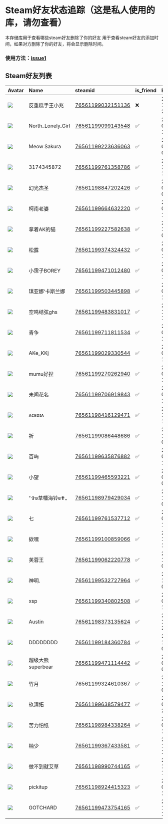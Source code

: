 # Steam好友状态追踪（这是私人使用的库，请勿查看）
本存储库用于查看哪些steam好友删除了你的好友
用于查看steam好友的添加时间，如果对方删除了你的好友，将会显示删除时间。
### 使用方法：[issue1](https://github.com/systemannounce/SteamFriends/issues/1)

## Steam好友列表
| Avatar                                                                            | Name              | steamid                                                                     | is_friend   | BFD                 | removed_time        | Remark   |
|:----------------------------------------------------------------------------------|:------------------|:----------------------------------------------------------------------------|:------------|:--------------------|:--------------------|:---------|
| ![](https://avatars.steamstatic.com/ff2c8c92a598980613a311aca94ba75f1ceba593.jpg) | 反重糕手王小兆           | [76561199032151136](https://steamcommunity.com/profiles/76561199032151136/) | ❌           | 2024-11-18 22:57:53 | 2025-01-27 08:52:46 |          |
| ![](https://avatars.steamstatic.com/97e9d7ecfabeffbb7ec429515f6baa27acff6012.jpg) | North_Lonely_Girl | [76561199099143548](https://steamcommunity.com/profiles/76561199099143548/) | ✅           | 2024-09-05 15:17:43 |                     |          |
| ![](https://avatars.steamstatic.com/1da3c8f59d0e0764e6a76a84e0be208be76cbaad.jpg) | Meow Sakura       | [76561199223636063](https://steamcommunity.com/profiles/76561199223636063/) | ✅           | 2024-02-24 09:09:20 |                     |          |
| ![](https://avatars.steamstatic.com/b2ab0e1a80b2ea2328cbf39052b3f86a07d74fbf.jpg) | 3174345872        | [76561199761358786](https://steamcommunity.com/profiles/76561199761358786/) | ✅           | 2024-12-24 13:59:31 |                     |          |
| ![](https://avatars.steamstatic.com/7c6f8ccbaeac8bf07e9c382503b5ee50b6b23ea1.jpg) | 幻光杰圣              | [76561198847202426](https://steamcommunity.com/profiles/76561198847202426/) | ✅           | 2023-09-16 04:53:27 |                     |          |
| ![](https://avatars.steamstatic.com/fde2cbb4d3679cde4cb5d6038230d5d664a63c1f.jpg) | 柯南老婆              | [76561199664632220](https://steamcommunity.com/profiles/76561199664632220/) | ✅           | 2024-04-04 10:44:52 |                     |          |
| ![](https://avatars.steamstatic.com/c87178b8ca90b341108559ef2cc1416cb112f32c.jpg) | 拿着AK的猫            | [76561199227582638](https://steamcommunity.com/profiles/76561199227582638/) | ✅           | 2024-11-20 04:09:42 |                     |          |
| ![](https://avatars.steamstatic.com/95c65410f7ae5c60b3a0e5797f38d1d7f77f03c3.jpg) | 松露                | [76561199374324432](https://steamcommunity.com/profiles/76561199374324432/) | ✅           | 2023-07-03 11:53:34 |                     |          |
| ![](https://avatars.steamstatic.com/14fa45d90d1774068441651602af9b2de61890b4.jpg) | 小霈子BOREY          | [76561199471012480](https://steamcommunity.com/profiles/76561199471012480/) | ✅           | 2024-08-17 17:27:17 |                     |          |
| ![](https://avatars.steamstatic.com/bfec4675eb2a98886a0deb05efb0ad0ced4421dd.jpg) | 琪亚娜‘卡斯兰娜          | [76561199503445898](https://steamcommunity.com/profiles/76561199503445898/) | ✅           | 2024-08-19 14:06:43 |                     |          |
| ![](https://avatars.steamstatic.com/05c9d811c75729caea21e24feb829e1f3f229b17.jpg) | 空鸣结弦ghs           | [76561199483831017](https://steamcommunity.com/profiles/76561199483831017/) | ✅           | 2024-12-25 11:00:07 |                     |          |
| ![](https://avatars.steamstatic.com/e1645e84f31edefd232e7f5be6a877a5673674ab.jpg) | 青争                | [76561199711811534](https://steamcommunity.com/profiles/76561199711811534/) | ✅           | 2024-06-21 10:43:00 |                     |          |
| ![](https://avatars.steamstatic.com/14fa45d90d1774068441651602af9b2de61890b4.jpg) | AKe_KKj           | [76561199029330544](https://steamcommunity.com/profiles/76561199029330544/) | ✅           | 2024-09-16 14:16:37 |                     |          |
| ![](https://avatars.steamstatic.com/b9ad9ab5b357b3b6da480d687df14a4c2014b602.jpg) | mumu好捏            | [76561199270262940](https://steamcommunity.com/profiles/76561199270262940/) | ✅           | 2024-05-18 19:05:45 |                     |          |
| ![](https://avatars.steamstatic.com/ee5cc428258a2f7f5775ae66f8bbcde744738e44.jpg) | 未闻花名              | [76561199706919843](https://steamcommunity.com/profiles/76561199706919843/) | ✅           | 2024-09-02 11:48:09 |                     |          |
| ![](https://avatars.steamstatic.com/be8f05d5564cc4636aefb8556e3cda7b82501958.jpg) | ᴀᴄᴇᴅɪᴀ            | [76561198416129471](https://steamcommunity.com/profiles/76561198416129471/) | ✅           | 2024-12-25 13:35:40 |                     |          |
| ![](https://avatars.steamstatic.com/df893442fb5d95f77db82b20e30dc28778e6c440.jpg) | 祈                 | [76561199086448686](https://steamcommunity.com/profiles/76561199086448686/) | ✅           | 2024-11-21 00:29:34 |                     |          |
| ![](https://avatars.steamstatic.com/639bcefd45fc9a7b639a28b542437c839c9e6798.jpg) | 百屿                | [76561199635876882](https://steamcommunity.com/profiles/76561199635876882/) | ✅           | 2024-09-21 15:32:43 |                     |          |
| ![](https://avatars.steamstatic.com/d25540da00686fde8e1062682ebeeb8e0a3f5bc3.jpg) | 小望                | [76561199465593221](https://steamcommunity.com/profiles/76561199465593221/) | ✅           | 2024-07-01 09:56:26 |                     |          |
| ![](https://avatars.steamstatic.com/bbb91ceebe0d4ed294baa6a159e6f1e7c8e30545.jpg) | ⁺✞ʚ草幡海铃ɞ✟₊        | [76561198979429034](https://steamcommunity.com/profiles/76561198979429034/) | ✅           | 2024-10-16 04:45:58 |                     |          |
| ![](https://avatars.steamstatic.com/0b179b04910094f9a67a31b1e0e65c962cc8afa3.jpg) | 七                 | [76561199761537712](https://steamcommunity.com/profiles/76561199761537712/) | ✅           | 2024-08-21 12:14:16 |                     |          |
| ![](https://avatars.steamstatic.com/727409a34e635dfc88b66da362bd02cb0a1ea2c2.jpg) | 欸嘿                | [76561199100859066](https://steamcommunity.com/profiles/76561199100859066/) | ✅           | 2024-11-12 11:52:02 |                     |          |
| ![](https://avatars.steamstatic.com/f097e084eb25152d2fa0b593c9dca9bd060d125f.jpg) | 芙蓉王               | [76561199062220778](https://steamcommunity.com/profiles/76561199062220778/) | ✅           | 2024-10-18 05:21:01 |                     |          |
| ![](https://avatars.steamstatic.com/fef49e7fa7e1997310d705b2a6158ff8dc1cdfeb.jpg) | 神明.               | [76561199532727964](https://steamcommunity.com/profiles/76561199532727964/) | ✅           | 2023-11-25 01:22:49 |                     |          |
| ![](https://avatars.steamstatic.com/86c5dcaee4c05094d73371cb419aa184b913aa3b.jpg) | xsp               | [76561199340802508](https://steamcommunity.com/profiles/76561199340802508/) | ✅           | 2023-05-13 16:19:37 |                     |          |
| ![](https://avatars.steamstatic.com/40bf29a0a7d3e4a36e64456677985317e46ff3de.jpg) | Austin            | [76561198373135624](https://steamcommunity.com/profiles/76561198373135624/) | ✅           | 2024-10-16 22:42:20 |                     |          |
| ![](https://avatars.steamstatic.com/8f6916be3dcc60a0c3e9391276bce389a138b83a.jpg) | DDDDDDDD          | [76561199184360784](https://steamcommunity.com/profiles/76561199184360784/) | ✅           | 2024-11-22 07:49:09 |                     |          |
| ![](https://avatars.steamstatic.com/5224743a782329986bc982b796ba2380312bfdfb.jpg) | 超级大熊superbear     | [76561199471114442](https://steamcommunity.com/profiles/76561199471114442/) | ✅           | 2023-01-19 05:25:04 |                     |          |
| ![](https://avatars.steamstatic.com/3e7fa82d331c950cc2dffca68c4e0f723849cff0.jpg) | 竹月                | [76561199324610367](https://steamcommunity.com/profiles/76561199324610367/) | ✅           | 2024-11-22 08:20:06 |                     |          |
| ![](https://avatars.steamstatic.com/8e6a100a36c18b83ef079ebe080cffe6cac4222c.jpg) | 玖清拓               | [76561199638579477](https://steamcommunity.com/profiles/76561199638579477/) | ✅           | 2024-05-07 23:32:19 |                     |          |
| ![](https://avatars.steamstatic.com/031eff84c277023ef9193370397f98ca20aae6c9.jpg) | 苦力怕纸              | [76561198984338264](https://steamcommunity.com/profiles/76561198984338264/) | ✅           | 2024-07-04 12:41:23 |                     |          |
| ![](https://avatars.steamstatic.com/0b5f7870eabe26e53b158a507b717548fb0e8993.jpg) | 楠少                | [76561199367433581](https://steamcommunity.com/profiles/76561199367433581/) | ✅           | 2024-11-01 11:00:11 |                     |          |
| ![](https://avatars.steamstatic.com/b01e4e0a69a22ec67970268ec16023dde5f12e44.jpg) | 做不到就艾草            | [76561198990744165](https://steamcommunity.com/profiles/76561198990744165/) | ✅           | 2024-12-25 11:00:11 |                     |          |
| ![](https://avatars.steamstatic.com/148ff422f2245ab66abfeabf3f7506861d6b703b.jpg) | pickitup          | [76561198924415323](https://steamcommunity.com/profiles/76561198924415323/) | ✅           | 2025-01-16 13:52:07 |                     |          |
| ![](https://avatars.steamstatic.com/58c8fb44af9ac89ce2e430c6dcf4100fcecb23a4.jpg) | GOTCHARD          | [76561199473754165](https://steamcommunity.com/profiles/76561199473754165/) | ✅           | 2024-12-26 11:27:19 |                     |          |